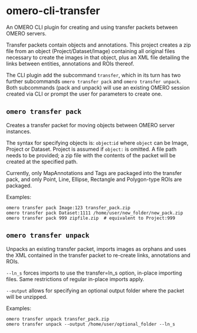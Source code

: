 # omero-cli-transfer
An OMERO CLI plugin for creating and using transfer packets between OMERO servers.

Transfer packets contain objects and annotations. This project creates a zip file from an object (Project/Dataset/Image) containing all original files necessary to create the images in that object, plus an XML file detailing the links between entities, annotations and ROIs thereof.

The CLI plugin add the subcommand `transfer`, which in its turn has two further subcommands `omero transfer pack` and `omero transfer unpack`. Both subcommands (pack and unpack) will use an existing OMERO session created via CLI or prompt the user for parameters to create one.

## `omero transfer pack`

Creates a transfer packet for moving objects between OMERO server instances.

The syntax for specifying objects is: `object`:`id` where `object` can be Image, Project or Dataset. Project is assumed if `object:` is omitted.
A file path needs to be provided; a zip file with the contents of the packet will be created at the specified path.

Currently, only MapAnnotations and Tags are packaged into the transfer pack, and only Point, Line, Ellipse, Rectangle and Polygon-type ROIs are packaged.

Examples:
```
omero transfer pack Image:123 transfer_pack.zip
omero transfer pack Dataset:1111 /home/user/new_folder/new_pack.zip
omero transfer pack 999 zipfile.zip  # equivalent to Project:999
```

## `omero transfer unpack`

Unpacks an existing transfer packet, imports images as orphans and uses the XML contained in the transfer packet to re-create links, annotations and ROIs.

`--ln_s` forces imports to use the transfer=ln_s option, in-place importing files. Same restrictions of regular in-place imports apply.

`--output` allows for specifying an optional output folder where the packet will be unzipped. 

Examples:
```
omero transfer unpack transfer_pack.zip
omero transfer unpack --output /home/user/optional_folder --ln_s
```